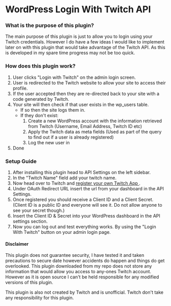 # WordPress Login With Twitch API #

###  What is the purpose of this plugin? ###
The main purpose of this plugin is just to allow you to login using your Twitch credentials. However I do have a few ideas I would like to implement later on with this plugin that would take advantage of the Twitch API. As this  is developed in my spare time progress may not be too quick. 

### How does this plugin work? ###
1. User clicks "Login with Twitch" on the admin login screen.
2. User is redirected to the Twitch website to allow your site to access their profile.
3. If the user accepted then they are re-directed back to your site with a code generated by Twitch. 
4. Your site will then check if that user exists in the wp_users table. 
    * If so then the site logs them in.
    * If they don't exist:
      1. Create a new WordPress account with the information retrieved from Twitch (Username, Email Address, Twitch ID etc)
      2. Apply the Twitch data as meta fields (Used as part of the query to find out if a user is already registered)
      3. Log the new user in
5. Done

### Setup Guide ###

 1. After installing this plugin head to API Settings on the left sidebar.
 2. In the "Twitch Name" field add your twitch name.
 3. Now head over to Twitch and  [register your own Twitch App ](https://dev.twitch.tv/dashboard/apps/create).
 4. Under OAuth Redirect URL insert the url from your dashboard in the API Settings.
 5. Once registered you should receive a Client ID and a Client Secret. (Client ID is a public ID and everyone will see it. Do not allow anyone to see your secret though.) 
 6. Insert the Client ID & Secret into your WordPress dashboard in the API settings section.
 7. Now you can log out and test everything works. By using the "Login With Twitch" button on your admin login page.

#### Disclaimer ####
This plugin does not guarantee security, I have tested it and taken precautions to secure date however accidents do happen and things do get overlooked. This plugin downloaded from my repo does not store any information that would allow you access to any-ones Twitch account. However as it is open source I can't be held responsible for any modified versions of this plugin. 

This plugin is also not created by Twitch and is unofficial. Twitch don't take any responsibility for this plugin.